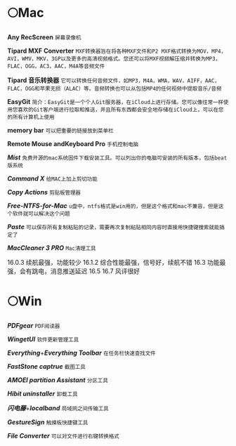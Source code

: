 # 🌕Mac
**Any RecScreen**
`屏幕录像机`

**Tipard MXF Converter**
`MXF转换器旨在将各种MXF文件和P2 MXF格式转换为MOV，MP4，AVI，WMV，MKV，3GP以及更多的高清视频格式。您还可以将MXF视频解压缩并转换为MP3，FLAC，OGG，AC3，AAC，M4A等音频文件`

**Tipard 音乐转换器**
`它可以转换任何音频文件，如MP3，M4A，WMA，WAV，AIFF，AAC，FLAC，OGG和苹果无损（ALAC）等。音频转换也可以从包括MP4的任何视频中提取音乐/音频`

**EasyGit**
`简介：EasyGit是一个个人Git服务器，在iCloud上进行存储。您可以像往常一样使用您喜欢的Git客户端进行拉取和推送，并且所有东西都会安全地存储在iCloud上，可以在您的所有计算机上使用`

**memory bar**
`可以把重要的链接放到菜单栏`

**Remote Mouse andKeyboard Pro**
`手机控制电脑`

***Mist***
`免费开源的mac系统固件下载安装工具。可以列出你的电脑可安装的所有版本，包括beat版系统`

***Command X***
`给MAC上加上剪切功能`

***Copy Actions***
`剪贴板管理器`

***Free-NTFS-for-Mac***
`u盘中，ntfs格式是win用的，但是这个格式和mac不兼容，但是这个软件就可以解决这个问题`

***Paste***
`可以保存所有复制粘贴的记录，需要再次复制粘贴相同内容时直接用快捷键搜索就能搞定了`

***MacCleaner 3 PRO***
`Mac清理工具`

16.0.3 续航最强，功能较少
16.1.2 综合性能最强，信号好，续航不错
16.3 功能最强，会有跳电，消息推送延迟
16.5 
16.7 风评很好
# 🌕Win
***PDFgear***
`PDF阅读器`

***WingetUI***
`软件更新管理工具`

***Everything***+***Everything Toolbar***
`在任务栏快速查找文件`

***FastStone captrue***
`截图工具`

***AMOEI  partition Assistant***
`分区工具`

***Hibit uninstaller***
`卸载工具`

***闪电藤***+***localband***
`局域网之间传输工具`

***GestureSign***
`触摸板快捷键工具`

***File Converter***
`可以对文件进行右键转换格式`





